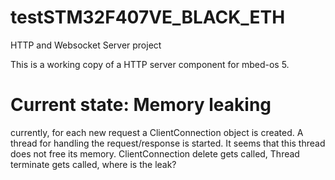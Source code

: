 # testSTM32F407VE_BLACK_ETH
HTTP and Websocket Server project

This is a working copy of a HTTP server component for mbed-os 5.

# Current state: Memory leaking
currently, for each new request a ClientConnection object is created. A thread for handling the request/response is started. It seems that this thread does not free its memory.
ClientConnection delete gets called, Thread terminate gets called, where is the leak?